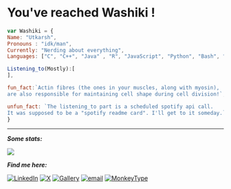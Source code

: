 # You've reached Washiki !



```javascript 
var Washiki = {
Name: "Utkarsh",
Pronouns : "idk/man",
Currently: "Nerding about everything",
Languages: ["C", "C++", "Java" , "R", "JavaScript", "Python", "Bash", "Rust", "HTML/CSS"],

Listening_to(Mostly):[
],

fun_fact:`Actin fibres (the ones in your muscles, along with myosin),
are also responsible for maintaining cell shape during cell division!`,

unfun_fact: `The listening_to part is a scheduled spotify api call.
It was supposed to be a "spotify readme card". I'll get to it someday.` 
}
```
<!--
**Washiki/Washiki** is a ✨ _special_ ✨ repository because its `README.md` (this file) appears on your GitHub profile.

Here are some ideas to get you started:

- 🔭 I’m currently working on ...
- 🌱 I’m currently learning ...
- 👯 I’m looking to collaborate on ...
- 🤔 I’m looking for help with ...
- 💬 Ask me about ...
- 📫 How to reach me: ...
- 😄 Pronouns: ...
- ⚡ Fun fact: ...
-->
___


***Some stats:*** 

[![](https://github-readme-stats.vercel.app/api/top-langs/?username=Washiki&layout=compact&theme=dark)](https://github.com/anuraghazra/github-readme-stats)

***Find me here:***

[![LinkedIn](https://img.shields.io/badge/LinkedIn-%230077B5.svg?style=for-the-badge&logo=LinkedIn&logoColor=white)](www.linkedin.com/in/utkarsh-singh-402641269)
[![X](https://img.shields.io/badge/X-black.svg?style=for-the-badge&logo=X&logoColor=white)](https://x.com/HelicallyWound) 
[![Gallery](https://img.shields.io/badge/Instagram-E4405F?style=for-the-badge&logo=Instagram&logoColor=white)](https://www.instagram.com/washis.camera.roll/)
[![email](https://img.shields.io/badge/Email-D14836?style=for-the-badge&logo=gmail&logoColor=white)](mailto:iit2024052@iiita.ac.in)
[![MonkeyType](https://img.shields.io/badge/Monkeytype-e2b714?style=for-the-badge&logo=monkeytype&logoColor=white)](https://monkeytype.com/profile/Washikiballa)


